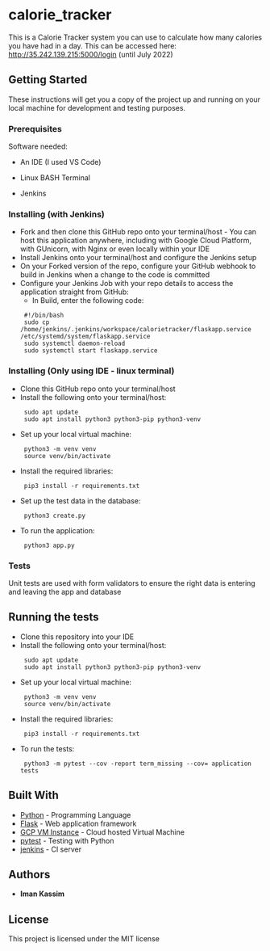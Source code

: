 # calorie_tracker

This is a Calorie Tracker system you can use to calculate how many calories you have had in a day. This can be accessed here: http://35.242.139.215:5000/login (until July 2022)

## Getting Started

These instructions will get you a copy of the project up and running on your local machine for development and testing purposes. 

### Prerequisites

Software needed:

- An IDE (I used VS Code)

- Linux BASH Terminal

- Jenkins


### Installing (with Jenkins)

- Fork and then clone this GitHub repo onto your terminal/host
      - You can host this application anywhere, including with Google Cloud Platform, with GUnicorn, with Nginx or even locally within your IDE
- Install Jenkins onto your terminal/host and configure the Jenkins setup
- On your Forked version of the repo, configure your GitHub webhook to build in Jenkins when a change to the code is committed
- Configure your Jenkins Job with your repo details to access the application straight from GitHub:
     - In Build, enter the following code:
     ```
      #!/bin/bash
      sudo cp /home/jenkins/.jenkins/workspace/calorietracker/flaskapp.service /etc/systemd/system/flaskapp.service
      sudo systemctl daemon-reload
      sudo systemctl start flaskapp.service
     ```
     
### Installing (Only using IDE - linux terminal)

- Clone this GitHub repo onto your terminal/host
- Install the following onto your terminal/host:
     ```
      sudo apt update
      sudo apt install python3 python3-pip python3-venv
     ```
 - Set up your local virtual machine:
     ```
      python3 -m venv venv
      source venv/bin/activate
     ```
 - Install the required libraries:
     ```
      pip3 install -r requirements.txt
     ``` 
- Set up the test data in the database:
     ```
      python3 create.py
     ``` 
- To run the application:
     ```
      python3 app.py
     ``` 


### Tests

Unit tests are used with form validators to ensure the right data is entering and leaving the app and database

## Running the tests

- Clone this repository into your IDE
- Install the following onto your terminal/host:
     ```
      sudo apt update
      sudo apt install python3 python3-pip python3-venv
     ```
 - Set up your local virtual machine:
     ```
      python3 -m venv venv
      source venv/bin/activate
     ```
 - Install the required libraries:
     ```
      pip3 install -r requirements.txt
     ``` 
- To run the tests:
     ```
      python3 -m pytest --cov -report term_missing --cov= application tests
     ``` 

## Built With

* [Python](https://www.python.org/) - Programming Language
* [Flask](https://flask.palletsprojects.com/en/2.1.x/) - Web application framework
* [GCP VM Instance](https://cloud.google.com/) - Cloud hosted Virtual Machine
* [pytest](https://docs.pytest.org/en/7.1.x/) - Testing with Python
* [jenkins](https://www.jenkins.io/) - CI server



## Authors

* **Iman Kassim** 

## License

This project is licensed under the MIT license



